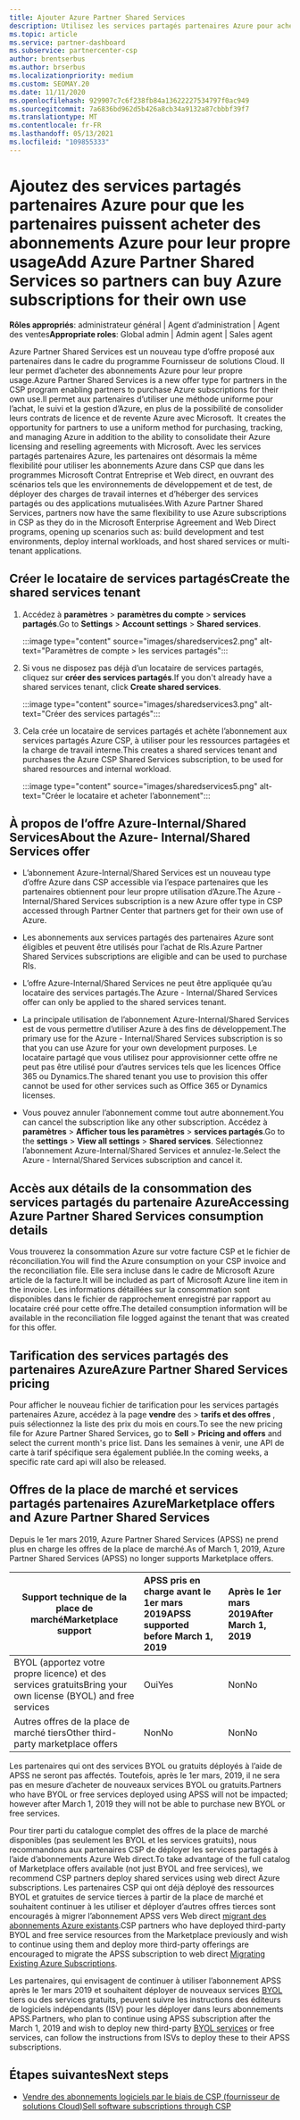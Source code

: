 ```yaml
---
title: Ajouter Azure Partner Shared Services
description: Utilisez les services partagés partenaires Azure pour acheter des abonnements Azure pour votre usage personnel et pour disposer d’une méthode uniforme pour l’achat, le suivi et la gestion d’Azure.
ms.topic: article
ms.service: partner-dashboard
ms.subservice: partnercenter-csp
author: brentserbus
ms.author: brserbus
ms.localizationpriority: medium
ms.custom: SEOMAY.20
ms.date: 11/11/2020
ms.openlocfilehash: 929907c7c6f238fb84a13622227534797f0ac949
ms.sourcegitcommit: 7a6836bd962d5b426a8cb34a9132a87cbbbf39f7
ms.translationtype: MT
ms.contentlocale: fr-FR
ms.lasthandoff: 05/13/2021
ms.locfileid: "109855333"
---
```

# <a name="add-azure-partner-shared-services-so-partners-can-buy-azure-subscriptions-for-their-own-use"></a><span data-ttu-id="d894d-103">Ajoutez des services partagés partenaires Azure pour que les partenaires puissent acheter des abonnements Azure pour leur propre usage</span><span class="sxs-lookup"><span data-stu-id="d894d-103">Add Azure Partner Shared Services so partners can buy Azure subscriptions for their own use</span></span>

<span data-ttu-id="d894d-104">**Rôles appropriés**: administrateur général | Agent d’administration | Agent des ventes</span><span class="sxs-lookup"><span data-stu-id="d894d-104">**Appropriate roles**: Global admin | Admin agent | Sales agent</span></span>

<span data-ttu-id="d894d-105">Azure Partner Shared Services est un nouveau type d’offre proposé aux partenaires dans le cadre du programme Fournisseur de solutions Cloud. Il leur permet d’acheter des abonnements Azure pour leur propre usage.</span><span class="sxs-lookup"><span data-stu-id="d894d-105">Azure Partner Shared Services is a new offer type for partners in the CSP program enabling partners to purchase Azure subscriptions for their own use.</span></span><span data-ttu-id="d894d-106">Il permet aux partenaires d’utiliser une méthode uniforme pour l’achat, le suivi et la gestion d’Azure, en plus de la possibilité de consolider leurs contrats de licence et de revente Azure avec Microsoft.</span><span class="sxs-lookup"><span data-stu-id="d894d-106">  It creates the opportunity for partners to use a uniform method for purchasing, tracking, and managing Azure in addition to the ability to consolidate their Azure licensing and reselling agreements with Microsoft.</span></span> <span data-ttu-id="d894d-107">Avec les services partagés partenaires Azure, les partenaires ont désormais la même flexibilité pour utiliser les abonnements Azure dans CSP que dans les programmes Microsoft Contrat Entreprise et Web direct, en ouvrant des scénarios tels que les environnements de développement et de test, de déployer des charges de travail internes et d’héberger des services partagés ou des applications mutualisées.</span><span class="sxs-lookup"><span data-stu-id="d894d-107">With Azure Partner Shared Services, partners now have the same flexibility to use Azure subscriptions in CSP as they do in the Microsoft Enterprise Agreement and Web Direct programs, opening up scenarios such as:  build development and test environments, deploy internal workloads, and host shared services or multi-tenant applications.</span></span>  

## <a name="create-the-shared-services-tenant"></a><span data-ttu-id="d894d-108">Créer le locataire de services partagés</span><span class="sxs-lookup"><span data-stu-id="d894d-108">Create the shared services tenant</span></span>

1. <span data-ttu-id="d894d-109">Accédez à **paramètres**  >  **paramètres du compte**  >  **services partagés**.</span><span class="sxs-lookup"><span data-stu-id="d894d-109">Go to **Settings** > **Account settings** > **Shared services**.</span></span>

   :::image type="content" source="images/sharedservices2.png" alt-text="Paramètres de compte > les services partagés":::

2. <span data-ttu-id="d894d-111">Si vous ne disposez pas déjà d’un locataire de services partagés, cliquez sur **créer des services partagés**.</span><span class="sxs-lookup"><span data-stu-id="d894d-111">If you don't already have a shared services tenant, click **Create shared services**.</span></span>

   :::image type="content" source="images/sharedservices3.png" alt-text="Créer des services partagés":::

3. <span data-ttu-id="d894d-113">Cela crée un locataire de services partagés et achète l’abonnement aux services partagés Azure CSP, à utiliser pour les ressources partagées et la charge de travail interne.</span><span class="sxs-lookup"><span data-stu-id="d894d-113">This creates a shared services tenant and purchases the Azure CSP Shared Services subscription, to be used for shared resources and internal workload.</span></span>

   :::image type="content" source="images/sharedservices5.png" alt-text="Créer le locataire et acheter l’abonnement":::

## <a name="about-the-azure--internalshared-services-offer"></a><span data-ttu-id="d894d-115">À propos de l’offre Azure-Internal/Shared Services</span><span class="sxs-lookup"><span data-stu-id="d894d-115">About the Azure- Internal/Shared Services offer</span></span>

- <span data-ttu-id="d894d-116">L’abonnement Azure-Internal/Shared Services est un nouveau type d’offre Azure dans CSP accessible via l’espace partenaires que les partenaires obtiennent pour leur propre utilisation d’Azure.</span><span class="sxs-lookup"><span data-stu-id="d894d-116">The Azure - Internal/Shared Services subscription is a new Azure offer type in CSP accessed through Partner Center that partners get for their own use of Azure.</span></span>

- <span data-ttu-id="d894d-117">Les abonnements aux services partagés des partenaires Azure sont éligibles et peuvent être utilisés pour l’achat de RIs.</span><span class="sxs-lookup"><span data-stu-id="d894d-117">Azure Partner Shared Services subscriptions are eligible and can be used to purchase RIs.</span></span>

- <span data-ttu-id="d894d-118">L’offre Azure-Internal/Shared Services ne peut être appliquée qu’au locataire des services partagés.</span><span class="sxs-lookup"><span data-stu-id="d894d-118">The Azure - Internal/Shared Services offer can only be applied to the shared services tenant.</span></span>

- <span data-ttu-id="d894d-119">La principale utilisation de l’abonnement Azure-Internal/Shared Services est de vous permettre d’utiliser Azure à des fins de développement.</span><span class="sxs-lookup"><span data-stu-id="d894d-119">The primary use for the Azure - Internal/Shared Services subscription is so that you can use Azure for your own development purposes.</span></span> <span data-ttu-id="d894d-120">Le locataire partagé que vous utilisez pour approvisionner cette offre ne peut pas être utilisé pour d’autres services tels que les licences Office 365 ou Dynamics.</span><span class="sxs-lookup"><span data-stu-id="d894d-120">The shared tenant you use to provision this offer cannot be used for other services such as Office 365 or Dynamics licenses.</span></span>

- <span data-ttu-id="d894d-121">Vous pouvez annuler l’abonnement comme tout autre abonnement.</span><span class="sxs-lookup"><span data-stu-id="d894d-121">You can cancel the subscription like any other subscription.</span></span> <span data-ttu-id="d894d-122">Accédez à **paramètres**  >  **Afficher tous les paramètres**  >  **services partagés**.</span><span class="sxs-lookup"><span data-stu-id="d894d-122">Go to the **settings** > **View all settings** > **Shared services**.</span></span> <span data-ttu-id="d894d-123">Sélectionnez l’abonnement Azure-Internal/Shared Services et annulez-le.</span><span class="sxs-lookup"><span data-stu-id="d894d-123">Select the Azure - Internal/Shared Services subscription and cancel it.</span></span>

## <a name="accessing-azure-partner-shared-services-consumption-details"></a><span data-ttu-id="d894d-124">Accès aux détails de la consommation des services partagés du partenaire Azure</span><span class="sxs-lookup"><span data-stu-id="d894d-124">Accessing Azure Partner Shared Services consumption details</span></span>

<span data-ttu-id="d894d-125">Vous trouverez la consommation Azure sur votre facture CSP et le fichier de réconciliation.</span><span class="sxs-lookup"><span data-stu-id="d894d-125">You will find the Azure consumption on your CSP invoice and the reconciliation file.</span></span> <span data-ttu-id="d894d-126">Elle sera incluse dans le cadre de Microsoft Azure article de la facture.</span><span class="sxs-lookup"><span data-stu-id="d894d-126">It will be included as part of Microsoft Azure line item in the invoice.</span></span> <span data-ttu-id="d894d-127">Les informations détaillées sur la consommation sont disponibles dans le fichier de rapprochement enregistré par rapport au locataire créé pour cette offre.</span><span class="sxs-lookup"><span data-stu-id="d894d-127">The detailed consumption information will be available in the reconciliation file logged against the tenant that was created for this offer.</span></span>

## <a name="azure-partner-shared-services-pricing"></a><span data-ttu-id="d894d-128">Tarification des services partagés des partenaires Azure</span><span class="sxs-lookup"><span data-stu-id="d894d-128">Azure Partner Shared Services pricing</span></span>

<span data-ttu-id="d894d-129">Pour afficher le nouveau fichier de tarification pour les services partagés partenaires Azure, accédez à la page **vendre** des  >  **tarifs et des offres** , puis sélectionnez la liste des prix du mois en cours.</span><span class="sxs-lookup"><span data-stu-id="d894d-129">To see the new pricing file for Azure Partner Shared Services, go to **Sell** > **Pricing and offers** and select the current month's price list.</span></span> <span data-ttu-id="d894d-130">Dans les semaines à venir, une API de carte à tarif spécifique sera également publiée.</span><span class="sxs-lookup"><span data-stu-id="d894d-130">In the coming weeks, a specific rate card api will also be released.</span></span>

## <a name="marketplace-offers-and-azure-partner-shared-services"></a><span data-ttu-id="d894d-131">Offres de la place de marché et services partagés partenaires Azure</span><span class="sxs-lookup"><span data-stu-id="d894d-131">Marketplace offers and Azure Partner Shared Services</span></span>

<span data-ttu-id="d894d-132">Depuis le 1er mars 2019, Azure Partner Shared Services (APSS) ne prend plus en charge les offres de la place de marché.</span><span class="sxs-lookup"><span data-stu-id="d894d-132">As of March 1, 2019, Azure Partner Shared Services (APSS) no longer supports Marketplace offers.</span></span>

|<span data-ttu-id="d894d-133">**Support technique de la place de marché**</span><span class="sxs-lookup"><span data-stu-id="d894d-133">**Marketplace support**</span></span>   |<span data-ttu-id="d894d-134">**APSS pris en charge avant le 1er mars 2019**</span><span class="sxs-lookup"><span data-stu-id="d894d-134">**APSS supported before March 1, 2019**</span></span>|<span data-ttu-id="d894d-135">**Après le 1er mars 2019**</span><span class="sxs-lookup"><span data-stu-id="d894d-135">**After March 1, 2019**</span></span>|
|---------------------------|:----------------------------|:-------------------|
|<span data-ttu-id="d894d-136">BYOL (apportez votre propre licence) et des services gratuits</span><span class="sxs-lookup"><span data-stu-id="d894d-136">Bring your own license (BYOL) and free services</span></span>   | <span data-ttu-id="d894d-137">Oui</span><span class="sxs-lookup"><span data-stu-id="d894d-137">Yes</span></span>   | <span data-ttu-id="d894d-138">Non</span><span class="sxs-lookup"><span data-stu-id="d894d-138">No</span></span>|
|<span data-ttu-id="d894d-139">Autres offres de la place de marché tiers</span><span class="sxs-lookup"><span data-stu-id="d894d-139">Other third-party marketplace offers</span></span>   | <span data-ttu-id="d894d-140">Non</span><span class="sxs-lookup"><span data-stu-id="d894d-140">No</span></span>   |<span data-ttu-id="d894d-141">Non</span><span class="sxs-lookup"><span data-stu-id="d894d-141">No</span></span>|

<span data-ttu-id="d894d-142">Les partenaires qui ont des services BYOL ou gratuits déployés à l’aide de APSS ne seront pas affectés. Toutefois, après le 1er mars, 2019, il ne sera pas en mesure d’acheter de nouveaux services BYOL ou gratuits.</span><span class="sxs-lookup"><span data-stu-id="d894d-142">Partners who have BYOL or free services deployed using APSS will not be impacted; however after March 1, 2019 they will not be able to purchase new BYOL or free services.</span></span>

<span data-ttu-id="d894d-143">Pour tirer parti du catalogue complet des offres de la place de marché disponibles (pas seulement les BYOL et les services gratuits), nous recommandons aux partenaires CSP de déployer les services partagés à l’aide d’abonnements Azure Web direct.</span><span class="sxs-lookup"><span data-stu-id="d894d-143">To take advantage of the full catalog of Marketplace offers available (not just BYOL and free services), we recommend CSP partners deploy shared services using web direct Azure subscriptions.</span></span>  <span data-ttu-id="d894d-144">Les partenaires CSP qui ont déjà déployé des ressources BYOL et gratuites de service tierces à partir de la place de marché et souhaitent continuer à les utiliser et déployer d’autres offres tierces sont encouragés à migrer l’abonnement APSS vers Web direct [migrant des abonnements Azure existants](/azure/cloud-solution-provider/migration/migration#migrating-existing-azure-subscriptions).</span><span class="sxs-lookup"><span data-stu-id="d894d-144">CSP partners who have deployed third-party BYOL and free service resources from the Marketplace previously and wish to continue using them and deploy more third-party offerings are encouraged to migrate the APSS subscription to web direct [Migrating Existing Azure Subscriptions](/azure/cloud-solution-provider/migration/migration#migrating-existing-azure-subscriptions).</span></span>

<span data-ttu-id="d894d-145">Les partenaires, qui envisagent de continuer à utiliser l’abonnement APSS après le 1er mars 2019 et souhaitent déployer de nouveaux services [BYOL](https://azuremarketplace.microsoft.com/marketplace/apps?filters=byol) tiers ou des services gratuits, peuvent suivre les instructions des éditeurs de logiciels indépendants (ISV) pour les déployer dans leurs abonnements APSS.</span><span class="sxs-lookup"><span data-stu-id="d894d-145">Partners, who plan to continue using APSS subscription after the March 1, 2019 and wish to deploy new third-party [BYOL services](https://azuremarketplace.microsoft.com/marketplace/apps?filters=byol) or free services, can follow the instructions from ISVs to deploy these to their APSS subscriptions.</span></span>

## <a name="next-steps"></a><span data-ttu-id="d894d-146">Étapes suivantes</span><span class="sxs-lookup"><span data-stu-id="d894d-146">Next steps</span></span>

- [<span data-ttu-id="d894d-147">Vendre des abonnements logiciels par le biais de CSP (fournisseur de solutions Cloud)</span><span class="sxs-lookup"><span data-stu-id="d894d-147">Sell software subscriptions through CSP</span></span>](csp-software-subscriptions.md)